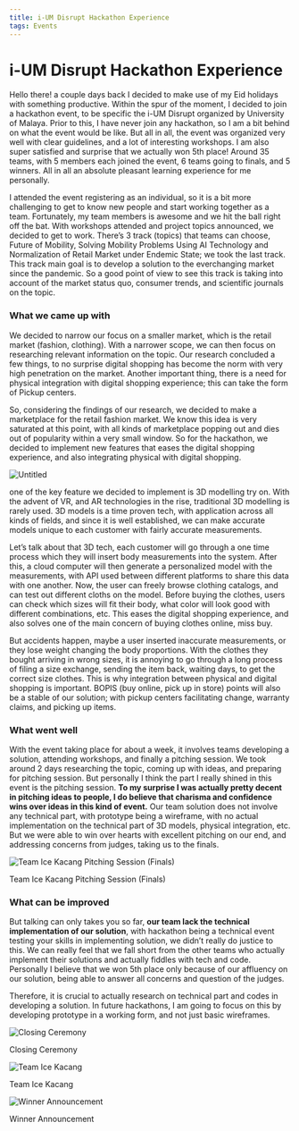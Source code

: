 ```yaml
---
title: i-UM Disrupt Hackathon Experience
tags: Events
---
```



# i-UM Disrupt Hackathon Experience

Hello there! a couple days back I decided to make use of my Eid holidays with something productive. Within the spur of the moment, I decided to join a hackathon event, to be specific the i-UM Disrupt organized by University of Malaya. Prior to this, I have never join any hackathon, so I am a bit behind on what the event would be like. But all in all, the event was organized very well with clear guidelines, and a lot of interesting workshops. I am also super satisfied and surprise that we actually won 5th place! Around 35 teams, with 5 members each joined the event, 6 teams going to finals, and 5 winners. All in all an absolute pleasant learning experience for me personally.

I attended the event registering as an individual, so it is a bit more challenging to get to know new people and start working together as a team. Fortunately, my team members is awesome and we hit the ball right off the bat. With workshops attended and project topics announced, we decided to get to work. There’s 3 track (topics) that teams can choose, Future of Mobility, Solving Mobility Problems Using AI Technology and Normalization of Retail Market under Endemic State; we took the last track. This track main goal is to develop a solution to the everchanging market since the pandemic. So a good point of view to see this track is taking into account of the market status quo, consumer trends, and scientific journals on the topic. 

### What we came up with

We decided to narrow our focus on a smaller market, which is the retail market (fashion, clothing). With a narrower scope, we can then focus on researching relevant information on the topic. Our research concluded a few things, to no surprise digital shopping has become the norm with very high penetration on the market. Another important thing, there is a need for physical integration with digital shopping experience; this can take the form of Pickup centers. 

So, considering the findings of our research, we decided to make a marketplace for the retail fashion market. We know this idea is very saturated at this point, with all kinds of marketplace popping out and dies out of popularity within a very small window. So for the hackathon, we decided to implement new features that eases the digital shopping experience, and also integrating physical with digital shopping.

![Untitled](https://i.ibb.co/KXcZ9S4/Untitled.png)

one of the key feature we decided to implement is 3D modelling try on. With the advent of VR, and AR technologies in the rise, traditional 3D modelling is rarely used. 3D models is a time proven tech, with application across all kinds of fields, and since it is well established, we can make accurate models unique to each customer with fairly accurate measurements. 

Let’s talk about that 3D tech, each customer will go through a one time process which they will insert body measurements into the system. After this, a cloud computer will then generate a personalized model with the measurements, with API used between different platforms to share this data with one another. Now, the user can freely browse clothing catalogs, and can test out different cloths on the model. Before buying the clothes, users can check which sizes will fit their body, what color will look good with different combinations, etc. This eases the digital shopping experience, and also solves one of the main concern of buying clothes online, miss buy. 

But accidents happen, maybe a user inserted inaccurate measurements, or they lose weight changing the body proportions. With the clothes they bought arriving in wrong sizes, it is annoying to go through a long process of filing a size exchange, sending the item back, waiting days, to get the correct size clothes. This is why integration between physical and digital shopping is important. BOPIS (buy online, pick up in store) points will also be a stable of our solution; with pickup centers facilitating change, warranty claims, and picking up items.

### What went well

With the event taking place for about a week, it involves teams developing a solution, attending workshops, and finally a pitching session. We took around 2 days researching the topic, coming up with ideas, and preparing for pitching session. But personally I think the part I really shined in this event is the pitching session. **To my surprise I was actually pretty decent in pitching ideas to people, I do believe that charisma and confidence wins over ideas in this kind of event.** Our team solution does not involve any technical part, with prototype being a wireframe, with no actual implementation on the technical part of 3D models, physical integration, etc. But we were able to win over hearts with excellent pitching on our end, and addressing concerns from judges, taking us to the finals.

![Team Ice Kacang Pitching Session (Finals)](https://i.ibb.co/DRdT09Q/pitching1.png)

Team Ice Kacang Pitching Session (Finals)

### What can be improved

But talking can only takes you so far, **our team lack the technical implementation of our solution**, with hackathon being a technical event testing your skills in implementing solution, we didn’t really do justice to this. We can really feel that we fall short from the other teams who actually implement their solutions and actually fiddles with tech and code. Personally I believe that we won 5th place only because of our affluency on our solution, being able to answer all concerns and question of the judges.

Therefore, it is crucial to actually research on technical part and codes in developing a solution. In future hackathons, I am going to focus on this by developing prototype in a working form, and not just basic wireframes. 

![Closing Ceremony](https://i.ibb.co/JsFBBZ7/event-closing-ceremony.jpg)

Closing Ceremony

![Team Ice Kacang](https://i.ibb.co/m6nwQ0v/Team-photo.jpg)

Team Ice Kacang

![Winner Announcement](https://i.ibb.co/dj15Zm8/Win-announcement.jpg" )

Winner Announcement